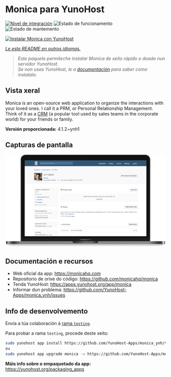 <!--
NOTA: Este README foi creado automáticamente por <https://github.com/YunoHost/apps/tree/master/tools/readme_generator>
NON debe editarse manualmente.
-->

# Monica para YunoHost

[![Nivel de integración](https://dash.yunohost.org/integration/monica.svg)](https://dash.yunohost.org/appci/app/monica) ![Estado de funcionamento](https://ci-apps.yunohost.org/ci/badges/monica.status.svg) ![Estado de mantemento](https://ci-apps.yunohost.org/ci/badges/monica.maintain.svg)

[![Instalar Monica con YunoHost](https://install-app.yunohost.org/install-with-yunohost.svg)](https://install-app.yunohost.org/?app=monica)

*[Le este README en outros idiomas.](./ALL_README.md)*

> *Este paquete permíteche instalar Monica de xeito rápido e doado nun servidor YunoHost.*  
> *Se non usas YunoHost, le a [documentación](https://yunohost.org/install) para saber como instalalo.*

## Vista xeral

Monica is an open-source web application to organize the interactions with your loved ones. I call it a PRM, or Personal Relationship Management. Think of it as a [CRM](https://en.wikipedia.org/wiki/Customer_relationship_management) (a popular tool used by sales teams in the corporate world) for your friends or family.


**Versión proporcionada:** 4.1.2~ynh1

## Capturas de pantalla

![Captura de pantalla de Monica](./doc/screenshots/main-app.png)

## Documentación e recursos

- Web oficial da app: <https://monicahq.com>
- Repositorio de orixe do código: <https://github.com/monicahq/monica>
- Tenda YunoHost: <https://apps.yunohost.org/app/monica>
- Informar dun problema: <https://github.com/YunoHost-Apps/monica_ynh/issues>

## Info de desenvolvemento

Envía a túa colaboración á [rama `testing`](https://github.com/YunoHost-Apps/monica_ynh/tree/testing).

Para probar a rama `testing`, procede deste xeito:

```bash
sudo yunohost app install https://github.com/YunoHost-Apps/monica_ynh/tree/testing --debug
ou
sudo yunohost app upgrade monica -u https://github.com/YunoHost-Apps/monica_ynh/tree/testing --debug
```

**Máis info sobre o empaquetado da app:** <https://yunohost.org/packaging_apps>
